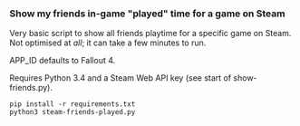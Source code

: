 ### Show my friends in-game "played" time for a game on Steam

Very basic script to show all friends playtime for a specific game on Steam.
Not optimised at *all*; it can take a few minutes to run.

APP_ID defaults to Fallout 4.

Requires Python 3.4 and a Steam Web API key (see start of show-friends.py).

```
pip install -r requirements.txt
python3 steam-friends-played.py
```
